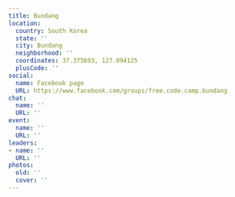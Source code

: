 ```yaml
---
title: Bundang
location:
  country: South Korea
  state: ''
  city: Bundang
  neighborhood: ''
  coordinates: 37.375693, 127.094125
  plusCode: ''
social:
  name: Facebook page
  URL: https://www.facebook.com/groups/free.code.camp.bundang
chat:
  name: ''
  URL: ''
event:
  name: ''
  URL: ''
leaders:
- name: ''
  URL: ''
photos:
  old: ''
  cover: ''
---
```

